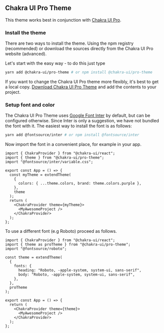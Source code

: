 ## Chakra UI Pro Theme

This theme works best in conjunction with [Chakra UI Pro](https://pro.chakra-ui.com).

### Install the theme

There are two ways to install the theme. Using the npm registry (recommended) or download the sources directly from the Chakra UI Pro website (advanced).

Let's start with the easy way - to do this just type

```bash
yarn add @chakra-ui/pro-theme # or npm install @chakra-ui/pro-theme
```

If you want to change the Chakra UI Pro theme more flexibly, it's best to get a local copy. [Download Chakra UI Pro Theme](https://pro.chakra-ui.com/downloads/themes/chakra-ui-pro-theme.zip) and add the contents to your project.

### Setup font and color

The Chakra UI Pro Theme uses [Google Font Inter](https://fonts.google.com/specimen/Inter) by default, but can be configured otherwise.
Since Inter is only a suggestion, we have not bundled the font with it. The easiest way to install the font is as follows:

```bash
yarn add @fontsource/inter # or npm install @fontsource/inter
```

Now import the font in a convenient place, for example in your app.

```tsx
import { ChakraProvider } from "@chakra-ui/react";
import { theme } from "@chakra-ui/pro-theme";
import "@fontsource/inter/variable.css";

export const App = () => {
  const myTheme = extendTheme(
    {
      colors: { ...theme.colors, brand: theme.colors.purple },
    },
    theme
  );
  return (
    <ChakraProvider theme={myTheme}>
      <MyAwesomeProject />
    </ChakraProvider>
  );
};
```

To use a different font (e.g Roboto) proceed as follows.

```tsx
import { ChakraProvider } from "@chakra-ui/react";
import { theme as proTheme } from "@chakra-ui/pro-theme";
import "@fontsource/roboto";

const theme = extendTheme(
  {
    fonts: {
      heading: "Roboto, -apple-system, system-ui, sans-serif",
      body: "Roboto, -apple-system, system-ui, sans-serif",
    },
  },
  proTheme
);

export const App = () => {
  return (
    <ChakraProvider theme={theme}>
      <MyAwesomeProject />
    </ChakraProvider>
  );
};
```
